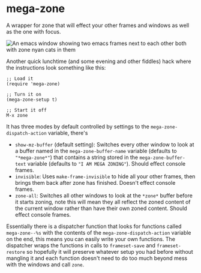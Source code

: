# mega-zone
A wrapper for zone that will effect your other frames and windows as well as the one with focus.

![An emacs window showing two emacs frames next to each other both with zone nyan cats in them](/../screenshots/screenshots/mega-zone-screenshot-2023-11-06.png?raw=true "An example using the excellent https://github.com/emacsmirror/zone-nyan")

Another quick lunchtime (and some evening and other fiddles) hack where the instructions look something like this:

```
;; Load it
(require 'mega-zone)

;; Turn it on
(mega-zone-setup t)

;; Start it off
M-x zone
```

It has three modes by default controlled by settings to the `mega-zone-dispatch-action` variable, there's

* `show-mz-buffer` (default setting): Switches every other window to look at a buffer named in the `mega-zone-buffer-name` variable (defaults to `"*mega-zone*"`) that contains a string stored in the `mega-zone-buffer-text` variable (defaults to `"I AM MEGA ZONING"`).  Should effect console frames.
* `invisible`: Uses `make-frame-invisible` to hide all your other frames, then brings them back after zone has finished.  Doesn't effect console frames.
* `zone-all`: Switches all other windows to look at the `*zone*` buffer before it starts zoning, note this will mean they all reflect the zoned content of the current window rather than have their own zoned content.  Should effect console frames.

Essentially there is a dispatcher function that looks for functions called `mega-zone--%s` with the contents of the `mega-zone-dispatch-action` variable on the end, this means you can easily write your own functions.  The dispatcher wraps the functions in calls to `frameset-save` and `frameset-restore` so hopefully it will preserve whatever setup you had before without mangling it and each function doesn't need to do too much beyond mess with the windows and call `zone`.
